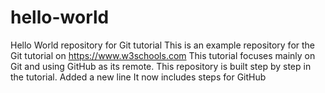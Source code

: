 # hello-world
Hello World repository for Git tutorial
This is an example repository for the Git tutorial on https://www.w3schools.com
This tutorial focuses mainly on Git and using GitHub as its remote.
This repository is built step by step in the tutorial.
Added a new line
It now includes steps for GitHub
